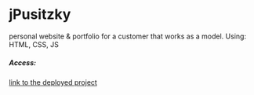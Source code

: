 # jPusitzky
personal website & portfolio for a customer that works as a model. Using: HTML, CSS, JS
##### Access:
[link to the deployed project](https://adriannajuchacz.github.io/jPusitzky/)
